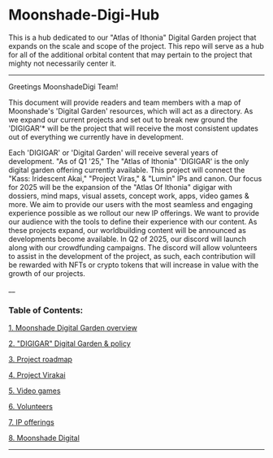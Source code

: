 # Moonshade-Digi-Hub
This is a hub dedicated to our "Atlas of Ithonia" Digital Garden project that expands on the scale and scope of the project. This repo will serve as a hub for all of the additional orbital content that may pertain to the project that mighty not necessarily center it.
___

Greetings MoonshadeDigi Team!

  This document will provide readers and team members with a map of Moonshade's 'Digital Garden' resources, which will act as a directory. 
As we expand our current projects and set out to break new ground the 'DIGIGAR'* will be the project that will receive the most consistent updates out of everything we currently have in development. 

Each 'DIGIGAR' or 'Digital Garden' will receive several years of development. "As of Q1 '25," The "Atlas of Ithonia" 'DIGIGAR' is the only digital garden offering currently available. This project will connect the "Kass: Iridescent Akai," "Project Viras," & "Lumin" IPs and canon. Our focus for 2025 will be the expansion of the "Atlas Of Ithonia" digigar with dossiers, mind maps, visual assets, concept work, apps, video games & more. We aim to provide our users with the most seamless and engaging experience possible as we rollout our new IP offerings. We want to provide our audience with the tools to define their experience with our content. As these projects expand, our worldbuilding content will be announced as developments become available. In Q2 of 2025, our discord will launch along with our crowdfunding campaigns. The discord will allow volunteers to assist in the development of the project, as such, each contribution will be rewarded with NFTs or crypto tokens that will increase in value with the growth of our projects. 

__
### Table of Contents:

[1. Moonshade Digital Garden overview](https://github.com/todoketori/Moonshade-Digi-Hub/tree/main/01.%20Moonshade%20Digital%20Garden%20overview)

[2. "DIGIGAR" Digital Garden & policy](https://github.com/todoketori/Moonshade-Digi-Hub/tree/main/02.%20DIGIGAR/Digital%20Garden%20Policy.md)

[3. Project roadmap](https://github.com/todoketori/Moonshade-Digi-Hub/tree/main/03.%20Project%20Roadmap/Roadmap.md)

[4. Project Virakai](https://github.com/todoketori/Moonshade-Digi-Hub/tree/main/04.%20Project%3A%20Virakai/Virakai.md)

[5. Video games](https://github.com/todoketori/Moonshade-Digi-Hub/tree/main/05.%20Games/Lumin%2C%20Ithonia%2C%20%26%20More.md)

[6. Volunteers](https://github.com/todoketori/Moonshade-Digi-Hub/tree/main/06.%20Volunteer%20Policy/Volunteers%20%26%20Temp%20Staff%20Roles)

[7. IP offerings](https://github.com/todoketori/Moonshade-Digi-Hub/tree/main/07.%20IP%20Launches/Moonshade%3A%20IPs%20%26%20Launches)

[8. Moonshade Digital](https://github.com/todoketori/Moonshade-Digi-Hub/tree/main/08.%20Moonshade%20Digital/Moonshade%20Digi)

____
